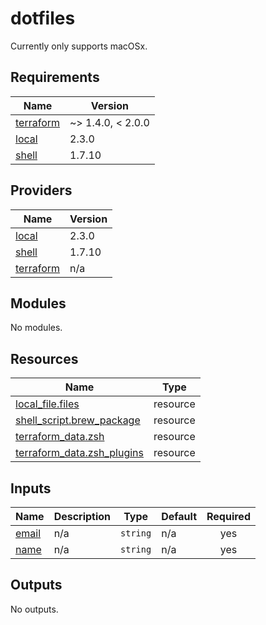 # dotfiles

Currently only supports macOSx. 

<!-- BEGIN_TF_DOCS -->
## Requirements

| Name | Version |
|------|---------|
| <a name="requirement_terraform"></a> [terraform](#requirement\_terraform) | ~> 1.4.0, < 2.0.0 |
| <a name="requirement_local"></a> [local](#requirement\_local) | 2.3.0 |
| <a name="requirement_shell"></a> [shell](#requirement\_shell) | 1.7.10 |

## Providers

| Name | Version |
|------|---------|
| <a name="provider_local"></a> [local](#provider\_local) | 2.3.0 |
| <a name="provider_shell"></a> [shell](#provider\_shell) | 1.7.10 |
| <a name="provider_terraform"></a> [terraform](#provider\_terraform) | n/a |

## Modules

No modules.

## Resources

| Name | Type |
|------|------|
| [local_file.files](https://registry.terraform.io/providers/hashicorp/local/2.3.0/docs/resources/file) | resource |
| [shell_script.brew_package](https://registry.terraform.io/providers/scottwinkler/shell/1.7.10/docs/resources/script) | resource |
| [terraform_data.zsh](https://registry.terraform.io/providers/hashicorp/terraform/latest/docs/resources/data) | resource |
| [terraform_data.zsh_plugins](https://registry.terraform.io/providers/hashicorp/terraform/latest/docs/resources/data) | resource |

## Inputs

| Name | Description | Type | Default | Required |
|------|-------------|------|---------|:--------:|
| <a name="input_email"></a> [email](#input\_email) | n/a | `string` | n/a | yes |
| <a name="input_name"></a> [name](#input\_name) | n/a | `string` | n/a | yes |

## Outputs

No outputs.
<!-- END_TF_DOCS -->
